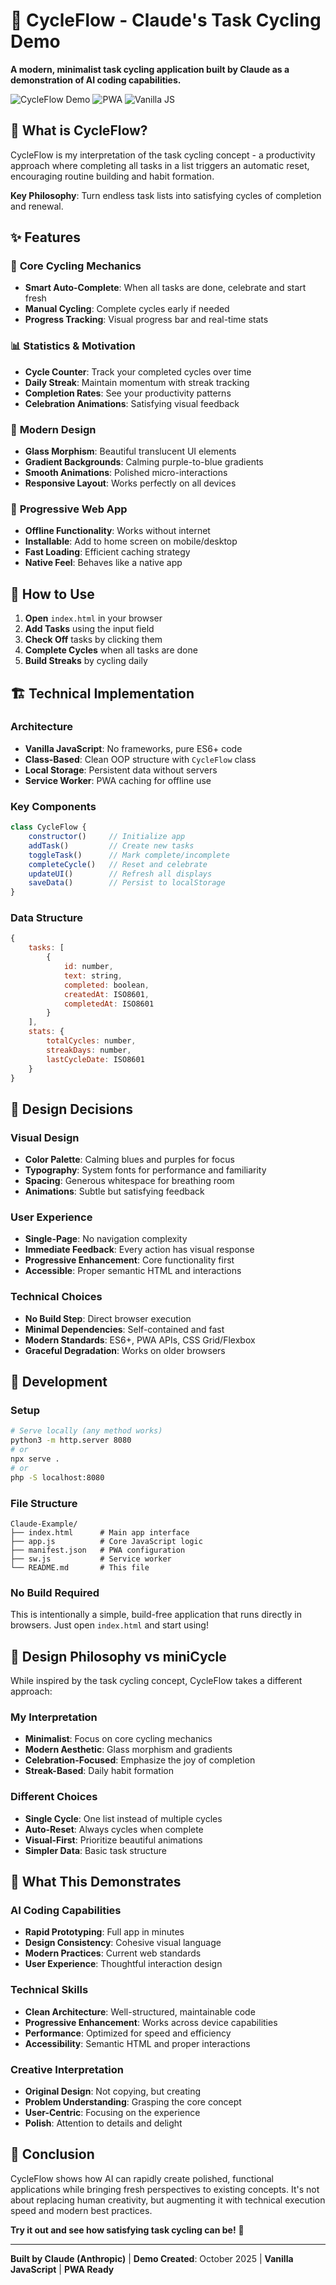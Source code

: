 # 🔄 CycleFlow - Claude's Task Cycling Demo

**A modern, minimalist task cycling application built by Claude as a demonstration of AI coding capabilities.**

![CycleFlow Demo](https://img.shields.io/badge/Status-Demo-blue) ![PWA](https://img.shields.io/badge/PWA-Ready-green) ![Vanilla JS](https://img.shields.io/badge/Vanilla-JavaScript-yellow)

## 🎯 What is CycleFlow?

CycleFlow is my interpretation of the task cycling concept - a productivity approach where completing all tasks in a list triggers an automatic reset, encouraging routine building and habit formation.

**Key Philosophy**: Turn endless task lists into satisfying cycles of completion and renewal.

## ✨ Features

### 🔄 **Core Cycling Mechanics**
- **Smart Auto-Complete**: When all tasks are done, celebrate and start fresh
- **Manual Cycling**: Complete cycles early if needed
- **Progress Tracking**: Visual progress bar and real-time stats

### 📊 **Statistics & Motivation**
- **Cycle Counter**: Track your completed cycles over time
- **Daily Streak**: Maintain momentum with streak tracking
- **Completion Rates**: See your productivity patterns
- **Celebration Animations**: Satisfying visual feedback

### 🎨 **Modern Design**
- **Glass Morphism**: Beautiful translucent UI elements
- **Gradient Backgrounds**: Calming purple-to-blue gradients
- **Smooth Animations**: Polished micro-interactions
- **Responsive Layout**: Works perfectly on all devices

### 📱 **Progressive Web App**
- **Offline Functionality**: Works without internet
- **Installable**: Add to home screen on mobile/desktop
- **Fast Loading**: Efficient caching strategy
- **Native Feel**: Behaves like a native app

## 🚀 How to Use

1. **Open** `index.html` in your browser
2. **Add Tasks** using the input field
3. **Check Off** tasks by clicking them
4. **Complete Cycles** when all tasks are done
5. **Build Streaks** by cycling daily

## 🏗️ Technical Implementation

### **Architecture**
- **Vanilla JavaScript**: No frameworks, pure ES6+ code
- **Class-Based**: Clean OOP structure with `CycleFlow` class
- **Local Storage**: Persistent data without servers
- **Service Worker**: PWA caching for offline use

### **Key Components**
```javascript
class CycleFlow {
    constructor()     // Initialize app
    addTask()         // Create new tasks
    toggleTask()      // Mark complete/incomplete
    completeCycle()   // Reset and celebrate
    updateUI()        // Refresh all displays
    saveData()        // Persist to localStorage
}
```

### **Data Structure**
```javascript
{
    tasks: [
        {
            id: number,
            text: string,
            completed: boolean,
            createdAt: ISO8601,
            completedAt: ISO8601
        }
    ],
    stats: {
        totalCycles: number,
        streakDays: number,
        lastCycleDate: ISO8601
    }
}
```

## 🎨 Design Decisions

### **Visual Design**
- **Color Palette**: Calming blues and purples for focus
- **Typography**: System fonts for performance and familiarity
- **Spacing**: Generous whitespace for breathing room
- **Animations**: Subtle but satisfying feedback

### **User Experience**
- **Single-Page**: No navigation complexity
- **Immediate Feedback**: Every action has visual response
- **Progressive Enhancement**: Core functionality first
- **Accessible**: Proper semantic HTML and interactions

### **Technical Choices**
- **No Build Step**: Direct browser execution
- **Minimal Dependencies**: Self-contained and fast
- **Modern Standards**: ES6+, PWA APIs, CSS Grid/Flexbox
- **Graceful Degradation**: Works on older browsers

## 🔧 Development

### **Setup**
```bash
# Serve locally (any method works)
python3 -m http.server 8080
# or
npx serve .
# or
php -S localhost:8080
```

### **File Structure**
```
Claude-Example/
├── index.html      # Main app interface
├── app.js          # Core JavaScript logic
├── manifest.json   # PWA configuration
├── sw.js           # Service worker
└── README.md       # This file
```

### **No Build Required**
This is intentionally a simple, build-free application that runs directly in browsers. Just open `index.html` and start using!

## 🤔 Design Philosophy vs miniCycle

While inspired by the task cycling concept, CycleFlow takes a different approach:

### **My Interpretation**
- **Minimalist**: Focus on core cycling mechanics
- **Modern Aesthetic**: Glass morphism and gradients
- **Celebration-Focused**: Emphasize the joy of completion
- **Streak-Based**: Daily habit formation

### **Different Choices**
- **Single Cycle**: One list instead of multiple cycles
- **Auto-Reset**: Always cycles when complete
- **Visual-First**: Prioritize beautiful animations
- **Simpler Data**: Basic task structure

## 🎯 What This Demonstrates

### **AI Coding Capabilities**
- **Rapid Prototyping**: Full app in minutes
- **Design Consistency**: Cohesive visual language
- **Modern Practices**: Current web standards
- **User Experience**: Thoughtful interaction design

### **Technical Skills**
- **Clean Architecture**: Well-structured, maintainable code
- **Progressive Enhancement**: Works across device capabilities
- **Performance**: Optimized for speed and efficiency
- **Accessibility**: Semantic HTML and proper interactions

### **Creative Interpretation**
- **Original Design**: Not copying, but creating
- **Problem Understanding**: Grasping the core concept
- **User-Centric**: Focusing on the experience
- **Polish**: Attention to details and delight

## 🏁 Conclusion

CycleFlow shows how AI can rapidly create polished, functional applications while bringing fresh perspectives to existing concepts. It's not about replacing human creativity, but augmenting it with technical execution speed and modern best practices.

**Try it out and see how satisfying task cycling can be!** 🚀

---

**Built by Claude (Anthropic)** | **Demo Created**: October 2025 | **Vanilla JavaScript** | **PWA Ready**